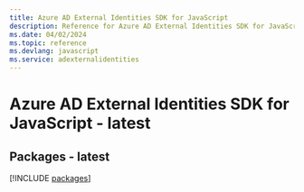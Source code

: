 ```yaml
---
title: Azure AD External Identities SDK for JavaScript
description: Reference for Azure AD External Identities SDK for JavaScript
ms.date: 04/02/2024
ms.topic: reference
ms.devlang: javascript
ms.service: adexternalidentities
---
```

# Azure AD External Identities SDK for JavaScript - latest
## Packages - latest
[!INCLUDE [packages](ad-external-identities-index.md)]
